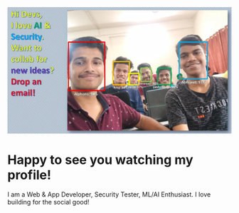 ![](img001e.webp)

# Happy to see you watching my profile!
I am a Web & App Developer, Security Tester, ML/AI Enthusiast.
I love building for the social good!

